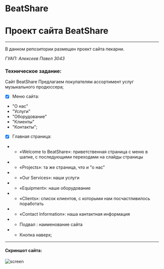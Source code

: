 # BeatShare
Проект сайта BeatShare 
========================================================================================
***
В данном репозитории размещен проект сайта пекарни.


*ГУАП: Алексеев Павел 3043*

### Техническое задание:
Сайт BeatShare
Предлагаем покупателям ассортимент услуг музыкального продюссера;
- [x] Меню сайта:
- "О нас"
- "Услуги"
- "Оборудование"
- "Клиенты"
- "Контакты";
- [x] Главная страница: 
- - «Welcome to BeatShare»: приветственная страница с меню в шапке, с последующими переходами на слайды страницы
- - «Projects»: та же страница, что и "о нас"
- - «Our Services»: наши услуги
- - «Equipment»: наше оборудование
- - «Clients»: cписок клиентов, с которыми нам посчастливилось поработать
- - «Contact Information»: наша кантактная информация
- - Подвал : наименование сайта
- - Кнопка наверх;
***

#### Скриншот сайта:

![screen](https://i.ibb.co/NLkWR45/sitescr.jpg)
